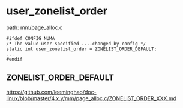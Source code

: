 user_zonelist_order
========================================

path: mm/page_alloc.c
```
#ifdef CONFIG_NUMA
/* The value user specified ....changed by config */
static int user_zonelist_order = ZONELIST_ORDER_DEFAULT;
...
#endif
```

ZONELIST_ORDER_DEFAULT
----------------------------------------

https://github.com/leeminghao/doc-linux/blob/master/4.x.y/mm/page_alloc.c/ZONELIST_ORDER_XXX.md
